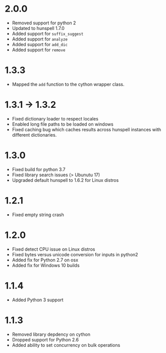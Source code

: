 # 2.0.0
- Removed support for python 2
- Updated to hunspell 1.7.0
- Added support for `suffix_suggest`
- Added support for `analyze`
- Added support for `add_dic`
- Added support for `remove`

# 1.3.3
- Mapped the `add` function to the cython wrapper class.

# 1.3.1 -> 1.3.2
- Fixed dictionary loader to respect locales
- Enabled long file paths to be loaded on windows
- Fixed caching bug which caches results across hunspell instances with different dictionaries.

# 1.3.0
- Fixed build for python 3.7
- Fixed library search issues (> Ubunutu 17)
- Upgraded default hunspell to 1.6.2 for Linux distros

# 1.2.1
- Fixed empty string crash

# 1.2.0
- Fixed detect CPU issue on Linux distros
- Fixed bytes versus unicode conversion for inputs in python2
- Added fix for Python 2.7 on osx
- Added fix for Windows 10 builds

# 1.1.4
- Added Python 3 support

# 1.1.3
- Removed library depdency on cython
- Dropped support for Python 2.6
- Added ability to set concurrency on bulk operations
